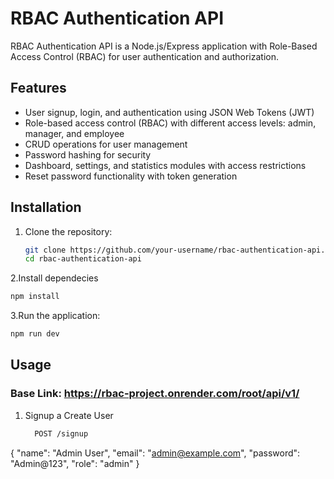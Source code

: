 # RBAC Authentication API

RBAC Authentication API is a Node.js/Express application with Role-Based Access Control (RBAC) for user authentication and authorization.

## Features

- User signup, login, and authentication using JSON Web Tokens (JWT)
- Role-based access control (RBAC) with different access levels: admin, manager, and employee
- CRUD operations for user management
- Password hashing for security
- Dashboard, settings, and statistics modules with access restrictions
- Reset password functionality with token generation

## Installation

1. Clone the repository:

   ```bash
   git clone https://github.com/your-username/rbac-authentication-api.git
   cd rbac-authentication-api
   ```

2.Install dependecies
   ```bash
   npm install
   ```

3.Run the application:
   ```bash
   npm run dev
   ```


## Usage

### Base Link: https://rbac-project.onrender.com/root/api/v1/

1. Signup a Create User
    ```bash
      POST /signup
{
  "name": "Admin User",
  "email": "admin@example.com",
  "password": "Admin@123",
  "role": "admin"
}
   ```
   




   
